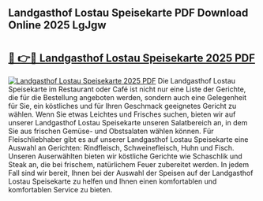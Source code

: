 ## Landgasthof Lostau Speisekarte PDF Download Online 2025 LgJgw

# <h2><a href="http://gcc2icw.nevu.top/?p=Landgasthof+Lostau+Speisekarte">🔗 👉🔴 Landgasthof Lostau Speisekarte 2025 PDF</a></h2>

[![Landgasthof Lostau Speisekarte 2025 PDF](https://i.imgur.com/dBaPXMq.png)](http://gcc2icw.nevu.top/?p=Landgasthof+Lostau+Speisekarte)
Die Landgasthof Lostau Speisekarte im Restaurant oder Café ist nicht nur eine Liste der Gerichte, die für die Bestellung angeboten werden, sondern auch eine Gelegenheit für Sie, ein köstliches und für Ihren Geschmack geeignetes Gericht zu wählen. Wenn Sie etwas Leichtes und Frisches suchen, bieten wir auf unserer Landgasthof Lostau Speisekarte unseren Salatbereich an, in dem Sie aus frischen Gemüse- und Obstsalaten wählen können. Für Fleischliebhaber gibt es auf unserer Landgasthof Lostau Speisekarte eine Auswahl an Gerichten: Rindfleisch, Schweinefleisch, Huhn und Fisch. Unseren Auserwählten bieten wir köstliche Gerichte wie Schaschlik und Steak an, die bei frischem, natürlichem Feuer zubereitet werden. In jedem Fall sind wir bereit, Ihnen bei der Auswahl der Speisen auf der Landgasthof Lostau Speisekarte zu helfen und Ihnen einen komfortablen und komfortablen Service zu bieten.
